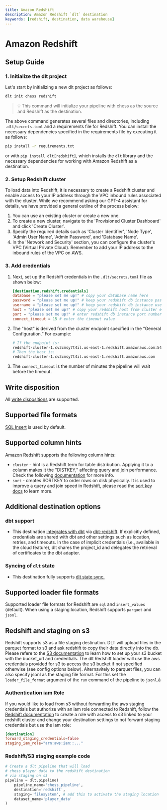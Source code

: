 ```yaml
---
title: Amazon Redshift
description: Amazon Redshift `dlt` destination
keywords: [redshift, destination, data warehouse]
---
```


# Amazon Redshift

## Setup Guide
### 1. Initialize the dlt project

Let's start by initializing a new dlt project as follows:

```bash
dlt init chess redshift
```
> 💡 This command will initialize your pipeline with chess as the source and Redshift as the destination.

The above command generates several files and directories, including `.dlt/secrets.toml` and a requirements file for Redshift. You can install the necessary dependencies specified in the requirements file by executing it as follows:
```bash
pip install -r requirements.txt
```
or with `pip install dlt[redshift]`, which installs the `dlt` library and the necessary dependencies for working with Amazon Redshift as a destination.

### 2. Setup Redshift cluster
To load data into Redshift, it is necessary to create a Redshift cluster and enable access to your IP address through the VPC inbound rules associated with the cluster. While we recommend asking our GPT-4 assistant for details, we have provided a general outline of the process below:

1. You can use an existing cluster or create a new one.
2. To create a new cluster, navigate to the 'Provisioned Cluster Dashboard' and click 'Create Cluster'.
3. Specify the required details such as 'Cluster Identifier', 'Node Type', 'Admin User Name', 'Admin Password', and 'Database Name'.
4. In the 'Network and Security' section, you can configure the cluster's VPC (Virtual Private Cloud). Remember to add your IP address to the inbound rules of the VPC on AWS.

### 3. Add credentials

1. Next, set up the Redshift credentials in the `.dlt/secrets.toml` file as shown below:

    ```toml
    [destination.redshift.credentials]
    database = "please set me up!" # copy your database name here
    password = "please set me up!" # keep your redshift db instance password here
    username = "please set me up!" # keep your redshift db instance username here
    host = "please set me up!" # copy your redshift host from cluster endpoint here
    port = "please set me up!" # enter redshift db instance port number
    connect_timeout = 15 # enter the timeout value
    ```

2. The "host" is derived from the cluster endpoint specified in the “General Configuration.” For example:

    ```bash
    # If the endpoint is:
    redshift-cluster-1.cv3cmsy7t4il.us-east-1.redshift.amazonaws.com:5439/your_database_name
    # Then the host is:
    redshift-cluster-1.cv3cmsy7t4il.us-east-1.redshift.amazonaws.com
    ```

3. The `connect_timeout` is the number of minutes the pipeline will wait before the timeout.

## Write disposition

All [write dispositions](../../general-usage/incremental-loading#choosing-a-write-disposition) are supported.

## Supported file formats
[SQL Insert](../file-formats/insert-format) is used by default.

## Supported column hints

Amazon Redshift supports the following column hints:

- `cluster` - hint is a Redshift term for table distribution. Applying it to a column makes it the "DISTKEY," affecting query and join performance. Check the following [documentation](https://docs.aws.amazon.com/redshift/latest/dg/c_best-practices-best-dist-key.html) for more info.
- `sort` - creates SORTKEY to order rows on disk physically. It is used to improve a query and join speed in Redshift, please read the [sort key docs](https://docs.aws.amazon.com/redshift/latest/dg/c_best-practices-sort-key.html) to learn more.

## Additional destination options
### dbt support

- This destination [integrates with dbt](../transformations/dbt) via [dbt-redshift](https://github.com/dbt-labs/dbt-redshift). If explicitly defined, credentials are shared with dbt and other settings such as location, retries, and timeouts. In the case of implicit credentials (i.e., available in the cloud feature), dlt shares the project_id and delegates the retrieval of certificates to the dbt adapter.

### Syncing of `dlt` state

- This destination fully supports [dlt state sync.](../../general-usage/state#syncing-state-with-destination)

## Supported loader file formats

Supported loader file formats for Redshift are `sql` and `insert_values` (default). When using a staging location, Redshift supports `parquet` and `jsonl`.

## Redshift and staging on s3

Redshift supports s3 as a file staging destination. DLT will upload files in the parquet format to s3 and ask redshift to copy their data directly into the db. Please refere to the [S3 documentation](./filesystem.md#aws-s3) to learn how to set up your s3 bucket with the bucket_url and credentials. The dlt Redshift loader will use the aws credentials provided for s3 to access the s3 bucket if not specified otherwise (see config options below). Alternavitely to parquet files, you can also specify jsonl as the staging file format. For this set the `loader_file_format` argument of the `run` command of the pipeline to `jsonl`.å

### Authentication iam Role

If you would like to load from s3 without forwarding the aws staging credentials but authorize with an iam role connected to Redshift, follow the [Redshift documentation](https://docs.aws.amazon.com/redshift/latest/mgmt/authorizing-redshift-service.html) to create a role with access to s3 linked to your redshift cluster and change your destination settings to not forward staging credentials but use the iam role: 

```toml
[destination]
forward_staging_credentials=false
staging_iam_role="arn:aws:iam::..."
```

### Redshift/S3 staging example code

```python
# Create a dlt pipeline that will load
# chess player data to the redshift destination
# via staging on s3
pipeline = dlt.pipeline(
    pipeline_name='chess_pipeline',
    destination='redshift',
    staging='filesystem', # add this to activate the staging location
    dataset_name='player_data'
)
```

